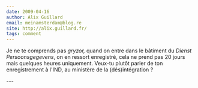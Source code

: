 ```yaml
---
date: 2009-04-16
author: Alix Guillard
email: meinamsterdam@blog.re
site: http://alix.guillard.fr/
tags: comment
---
```


<p>Je ne te comprends pas <em>gryzor,</em>&nbsp;quand on entre dans le bâtiment du&nbsp;<em>Dienst Persoonsgegevens</em>, on en ressort enregistré, cela ne prend pas 20 jours mais quelques heures uniquement. Veux-tu plutôt parler de ton enregistrement à l'IND, au ministère de la (dés)intégration ?</p>
---
